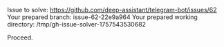 Issue to solve: https://github.com/deep-assistant/telegram-bot/issues/62
Your prepared branch: issue-62-22e9a964
Your prepared working directory: /tmp/gh-issue-solver-1757543530682

Proceed.